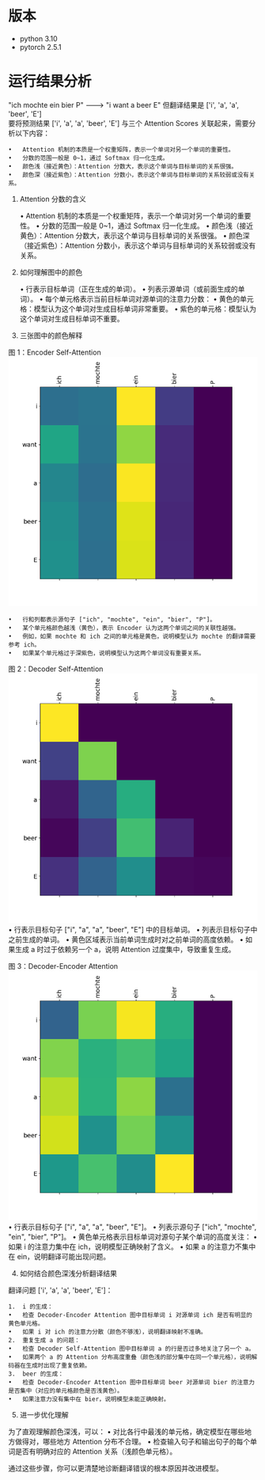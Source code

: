 









# 版本
- python 3.10
- pytorch 2.5.1


# 运行结果分析


"ich mochte ein bier P"  --->  "i want a beer E"  但翻译结果是 ['i', 'a', 'a', 'beer', 'E']   
要将预测结果 ['i', 'a', 'a', 'beer', 'E'] 与三个 Attention Scores 关联起来，需要分析以下内容：

	•	Attention 机制的本质是一个权重矩阵，表示一个单词对另一个单词的重要性。
	•	分数的范围一般是 0~1，通过 Softmax 归一化生成。
	•	颜色浅（接近黄色）：Attention 分数大，表示这个单词与目标单词的关系很强。
	•	颜色深（接近紫色）：Attention 分数小，表示这个单词与目标单词的关系较弱或没有关系。


1. Attention 分数的含义

	•	Attention 机制的本质是一个权重矩阵，表示一个单词对另一个单词的重要性。
	•	分数的范围一般是 0~1，通过 Softmax 归一化生成。
	•	颜色浅（接近黄色）：Attention 分数大，表示这个单词与目标单词的关系很强。
	•	颜色深（接近紫色）：Attention 分数小，表示这个单词与目标单词的关系较弱或没有关系。

2. 如何理解图中的颜色

	•	行表示目标单词（正在生成的单词）。
	•	列表示源单词（或前面生成的单词）。
	•	每个单元格表示当前目标单词对源单词的注意力分数：
	•	黄色的单元格：模型认为这个单词对生成目标单词非常重要。
	•	紫色的单元格：模型认为这个单词对生成目标单词不重要。

3. 三张图中的颜色解释

图 1：Encoder Self-Attention
![encoder_attention.png](encoder_attention.png)

	•	行和列都表示源句子 ["ich", "mochte", "ein", "bier", "P"]。
	•	某个单元格颜色越浅（黄色），表示 Encoder 认为这两个单词之间的关联性越强。
	•	例如，如果 mochte 和 ich 之间的单元格是黄色，说明模型认为 mochte 的翻译需要参考 ich。
	•	如果某个单元格过于深紫色，说明模型认为这两个单词没有重要关系。

图 2：Decoder Self-Attention
![decoder_attention.png](decoder_attention.png)
	•	行表示目标句子 ["i", "a", "a", "beer", "E"] 中的目标单词。
	•	列表示目标句子中之前生成的单词。
	•	黄色区域表示当前单词生成时对之前单词的高度依赖。
	•	如果生成 a 时过于依赖另一个 a，说明 Attention 过度集中，导致重复生成。

图 3：Decoder-Encoder Attention
![decoder_encoder_attention.png](decoder_encoder_attention.png)
	•	行表示目标句子 ["i", "a", "a", "beer", "E"]。
	•	列表示源句子 ["ich", "mochte", "ein", "bier", "P"]。
	•	黄色单元格表示目标单词对源句子某个单词的高度关注：
	•	如果 i 的注意力集中在 ich，说明模型正确映射了含义。
	•	如果 a 的注意力不集中在 ein，说明翻译可能出现问题。

4. 如何结合颜色深浅分析翻译结果

翻译问题 ['i', 'a', 'a', 'beer', 'E']：

	1.	i 的生成：
	•	检查 Decoder-Encoder Attention 图中目标单词 i 对源单词 ich 是否有明显的黄色单元格。
	•	如果 i 对 ich 的注意力分散（颜色不够浅），说明翻译映射不准确。
	2.	重复生成 a 的问题：
	•	检查 Decoder Self-Attention 图中目标单词 a 的行是否过多地关注了另一个 a。
	•	如果两个 a 的 Attention 分布高度重叠（颜色浅的部分集中在同一个单元格），说明解码器在生成时出现了重复依赖。
	3.	beer 的生成：
	•	检查 Decoder-Encoder Attention 图中目标单词 beer 对源单词 bier 的注意力是否集中（对应的单元格颜色是否浅黄色）。
	•	如果注意力没有集中在 bier，说明模型未能正确映射。

5. 进一步优化理解

为了直观理解颜色深浅，可以：
	•	对比各行中最浅的单元格，确定模型在哪些地方做得对，哪些地方 Attention 分布不合理。
	•	检查输入句子和输出句子的每个单词是否有明确对应的 Attention 关系（浅颜色单元格）。

通过这些步骤，你可以更清楚地诊断翻译错误的根本原因并改进模型。